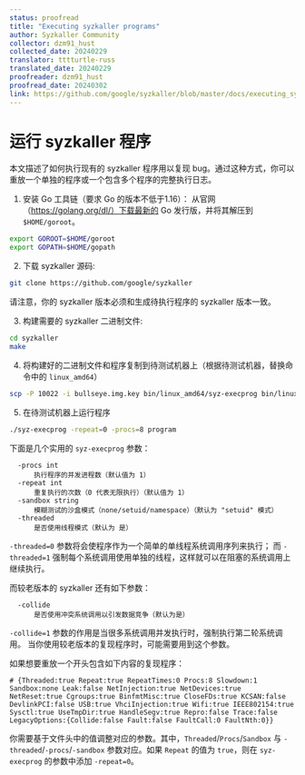 ```yaml
---
status: proofread
title: "Executing syzkaller programs"
author: Syzkaller Community
collector: dzm91_hust
collected_date: 20240229
translator: tttturtle-russ
translated_date: 20240229
proofreader: dzm91_hust
proofread_date: 20240302
link: https://github.com/google/syzkaller/blob/master/docs/executing_syzkaller_programs.md
---
```


# 运行 syzkaller 程序

本文描述了如何执行现有的 syzkaller 程序用以复现 bug。通过这种方式，你可以重放一个单独的程序或一个包含多个程序的完整执行日志。

1. 安装 Go 工具链（要求 Go 的版本不低于1.16）：
从官网（https://golang.org/dl/）下载最新的 Go 发行版，并将其解压到 `$HOME/goroot`。
``` bash
export GOROOT=$HOME/goroot
export GOPATH=$HOME/gopath
```

2. 下载 syzkaller 源码:
``` bash
git clone https://github.com/google/syzkaller
```

请注意，你的 syzkaller 版本必须和生成待执行程序的 syzkaller 版本一致。

3. 构建需要的 syzkaller 二进制文件:
``` bash
cd syzkaller
make
```

4. 将构建好的二进制文件和程序复制到待测试机器上（根据待测试机器，替换命令中的 `linux_amd64`）
``` bash
scp -P 10022 -i bullseye.img.key bin/linux_amd64/syz-execprog bin/linux_amd64/syz-executor program root@localhost:
```

5. 在待测试机器上运行程序
``` bash
./syz-execprog -repeat=0 -procs=8 program
```

下面是几个实用的 `syz-execprog` 参数： 
```
  -procs int
      执行程序的并发进程数（默认值为 1）
  -repeat int
      重复执行的次数（0 代表无限执行）（默认值为 1）
  -sandbox string
      模糊测试的沙盒模式（none/setuid/namespace）（默认为 "setuid" 模式）
  -threaded
      是否使用线程模式（默认为 是）
```

`-threaded=0` 参数将会使程序作为一个简单的单线程系统调用序列来执行；
而 `-threaded=1` 强制每个系统调用使用单独的线程，这样就可以在阻塞的系统调用上继续执行。

而较老版本的 syzkaller 还有如下参数：
```
  -collide
      是否使用冲突系统调用以引发数据竞争（默认为是）
```
`-collide=1` 参数的作用是当很多系统调用并发执行时，强制执行第二轮系统调用。
当你使用较老版本的复现程序时，可能需要用到这个参数。

如果想要重放一个开头包含如下内容的复现程序：
```
# {Threaded:true Repeat:true RepeatTimes:0 Procs:8 Slowdown:1 Sandbox:none Leak:false NetInjection:true NetDevices:true NetReset:true Cgroups:true BinfmtMisc:true CloseFDs:true KCSAN:false DevlinkPCI:false USB:true VhciInjection:true Wifi:true IEEE802154:true Sysctl:true UseTmpDir:true HandleSegv:true Repro:false Trace:false LegacyOptions:{Collide:false Fault:false FaultCall:0 FaultNth:0}}
```
你需要基于文件头中的值调整对应的参数。其中，`Threaded`/`Procs`/`Sandbox` 与 `-threaded`/`-procs`/`-sandbox` 参数对应。如果 `Repeat` 的值为 `true`，则在 `syz-execprog` 的参数中添加 `-repeat=0`。
